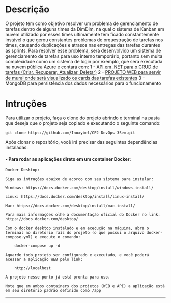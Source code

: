 # Descrição
O projeto tem como objetivo resolver um problema de gerenciamento de tarefas dentro de alguns times da DimDim, na qual o sistema de Kanban em nuvem utilizado por esses times ultimamente tem ficado constantemente instável o que gerou constantes problemas de orquestração de tarefas nos times, causando duplicações e atrasos nas entregas das tarefas durantes as sprints.
Para resolver esse problema, será desenvolvido um sistema de gerenciamento de tarefas para uso interno temporário, portanto sem muita complexidade como um sistema de login por exemplo, que será executada na nuvem pública Azure e contará com:
        1 - [API em .NET para o CRUD de tarefas (Criar, Recuperar, Atualizar, Deletar)](./WEBAPI/TaskManager/README.md)
        2 - [PROJETO WEB para servir de mural onde será visualizado os cards das tarefas existentes](./WEBAPP/task-viewer/README.md)
        3 - MongoDB para persistência dos dados necessários para o funcionamento

# Intruções

Para utilizar o projeto, faça o clone do projeto abrindo o terminal na pasta que deseja que o projeto seja copiado e executando o seguinte comando:

    git clone https://github.com/Inoxybel/CP2-DevOps-3Sem.git

Após clonar o repositório, você irá precisar das seguintes dependências instaladas:

#### - Para rodar as aplicações direto em um container Docker:
    Docker Desktop:
    
    Siga as intruções abaixo de acorco com seu sistema para instalar:

    Windows: https://docs.docker.com/desktop/install/windows-install/

    Linux: https://docs.docker.com/desktop/install/linux-install/

    Mac: https://docs.docker.com/desktop/install/mac-install/

    Para mais informações olhe a documentação oficial do Docker no link: https://docs.docker.com/desktop/

    Com o docker desktop instalado e em execução na máquina, abra o terminal no diretório raíz do projeto (o que possui o arquivo docker-compose.yml) e execute o comando:

        docker-compose up -d

    Aguarde todo projeto ser configurado e executado, e você poderá acessar a aplicação WEB pelo link: 

        http://localhost

    A projeto nesse ponto já está pronta para uso.

    Note que em ambos containers dos projetos (WEB e API) a aplicação está em seu diretório padrão definido como /app

---
